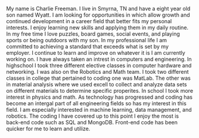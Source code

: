My name is Charlie Freeman. I live in Smyrna, TN and have a eight year old son named Wyatt. I am looking for opportunities in which allow growth and continued development in a career field that better fits my personal interests. I enjoy learning new skills and applying them in my daily routine. In my free time I love puzzles, board games, social events, and playing sports or being outdoors with my son. In my professional life I am committed to achieving a standard that exceeds what is set by my employer. I continue to learn and improve on whatever it is I am currently working on.  I have always taken an intrest in computers and engineering. In highschool I took three different elective classes in computer hardware and networking. I was also on the Robotics and Math team. I took two different classes in college that pertained to coding one was MatLab. The other was in material analysis where we used excell to collect and analyze data sets on different materials to determine specific properites. In school I took more interest in physics and math. As technology has progressed and coding has become an intergal part of all engineering fields so has my interest in this field. I am especially interested in machine learning, data management, and robotics. The coding I have covered up to this point I enjoy the most is back-end code such as SQL and MongoDB. Front-end code has been quicker for me to learn and utilize.

